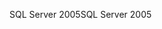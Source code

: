 <span data-ttu-id="84eac-101">SQL Server 2005</span><span class="sxs-lookup"><span data-stu-id="84eac-101">SQL Server 2005</span></span>